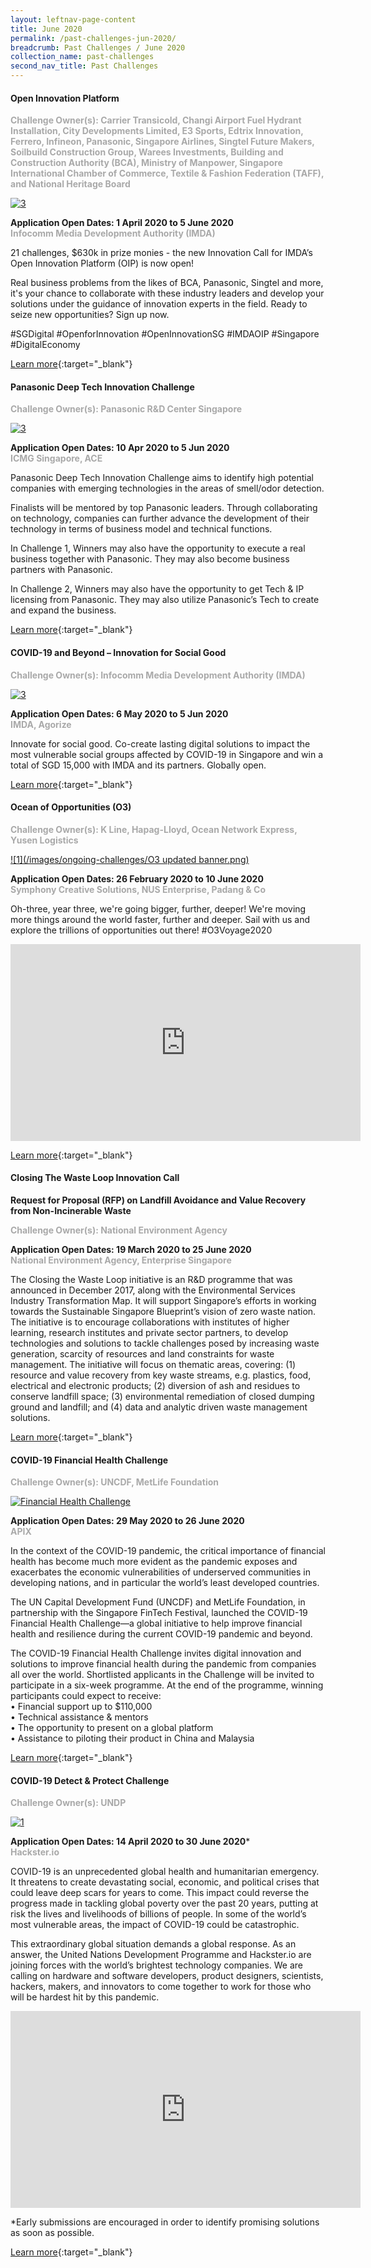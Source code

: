 ```yaml
---
layout: leftnav-page-content
title: June 2020
permalink: /past-challenges-jun-2020/
breadcrumb: Past Challenges / June 2020
collection_name: past-challenges
second_nav_title: Past Challenges
---
```

#### Open Innovation Platform

<font color="#a9a9a9"><b>Challenge Owner(s): Carrier Transicold, Changi Airport Fuel Hydrant Installation, City Developments Limited, E3 Sports, Edtrix Innovation, Ferrero, Infineon, Panasonic, Singapore Airlines, Singtel Future Makers, Soilbuild Construction Group, Warees Investments, Building and Construction Authority (BCA), Ministry of Manpower, Singapore International Chamber of Commerce, Textile & Fashion Federation (TAFF), and National Heritage Board</b></font>

[![3](/images/ongoing-challenges/call6_open_main_v2.png)](https://www.openinnovation.sg/about)

**Application Open Dates: 1 April 2020 to 5 June 2020**<br>
<font color=" #a9a9a9"><b>Infocomm Media Development Authority (IMDA)</b></font>

21 challenges, $630k in prize monies - the new Innovation Call for IMDA’s Open Innovation Platform (OIP) is now open!

Real business problems from the likes of BCA, Panasonic, Singtel and more, it's your chance to collaborate with these industry leaders and develop your solutions under the guidance of innovation experts in the field. Ready to seize new opportunities? Sign up now. 

#SGDigital #OpenforInnovation #OpenInnovationSG #IMDAOIP #Singapore #DigitalEconomy

[Learn more](https://www.openinnovation.sg/about){:target="_blank"}


#### Panasonic Deep Tech Innovation Challenge

<font color="#a9a9a9"><b>Challenge Owner(s): Panasonic R&D Center Singapore</b></font>

[![3](/images/ongoing-challenges/ICMG-Panasonic2020.jpg)](https://www.panasonic-dtic.com/)

**Application Open Dates: 10 Apr 2020 to 5 Jun 2020**<br>
<font color=" #a9a9a9"><b>ICMG Singapore, ACE</b></font>

Panasonic Deep Tech Innovation Challenge aims to identify high potential companies with emerging technologies in the areas of smell/odor detection.
 
Finalists will be mentored by top Panasonic leaders. Through collaborating on technology, companies can further advance the development of their technology in terms of business model and technical functions.
 
In Challenge 1, Winners may also have the opportunity to execute a real business together with Panasonic. They may also become business partners with Panasonic.
 
In Challenge 2, Winners may also have the opportunity to get Tech & IP licensing from Panasonic. They may also utilize Panasonic’s Tech to create and expand the business.

[Learn more](https://www.panasonic-dtic.com/){:target="_blank"}


#### COVID-19 and Beyond – Innovation for Social Good

<font color="#a9a9a9"><b>Challenge Owner(s): Infocomm Media Development Authority (IMDA)</b></font>

[![3](/images/ongoing-challenges/main_banner_oip_desktop[5779].png)](https://covid.openinnovation.sg/en/challenges/beyond-covid-19)

**Application Open Dates: 6 May 2020 to 5 Jun 2020**<br>
<font color=" #a9a9a9"><b>IMDA, Agorize</b></font>

Innovate for social good. Co-create lasting digital solutions to impact the most vulnerable social groups affected by COVID-19 in Singapore and win a total of SGD 15,000 with IMDA and its partners. Globally open.

[Learn more](https://covid.openinnovation.sg/en/challenges/beyond-covid-19){:target="_blank"}

#### Ocean of Opportunities (O3)<br>

<font color="#a9a9a9"><b>Challenge Owner(s): K Line, Hapag-Lloyd, Ocean Network Express, Yusen Logistics</b></font>

[![1](/images/ongoing-challenges/O3 updated banner.png)](http://www.ooo.sg)

**Application Open Dates: 26 February 2020 to 10 June 2020**<br>
<font color="#a9a9a9"><b>Symphony Creative Solutions, NUS Enterprise, Padang & Co</b></font>

Oh-three, year three, we're going bigger, further, deeper! We're moving more things around the world faster, further and deeper. Sail with us and explore the trillions of opportunities out there! 
#O3Voyage2020

<div class="bp-youtube">
  <iframe width="560" height="315" src="https://www.youtube.com/embed/PJ4mutGAxds" frameborder="0" allow="accelerometer; autoplay; encrypted-media; gyroscope; picture-in-picture" allowfullscreen></iframe>
</div>

[Learn more](http://www.ooo.sg){:target="_blank"}


#### Closing The Waste Loop Innovation Call

**Request for Proposal (RFP) on Landfill Avoidance and Value Recovery from Non-Incinerable Waste**<br>

<font color="#a9a9a9"><b>Challenge Owner(s): National Environment Agency</b></font>

**Application Open Dates: 19 March 2020 to 25 June 2020**<br>
<font color=" #a9a9a9"><b>National Environment Agency, Enterprise Singapore</b></font>

The Closing the Waste Loop initiative is an R&D programme that was announced in December 2017, along with the Environmental Services Industry Transformation Map. It will support Singapore’s efforts in working towards the Sustainable Singapore Blueprint’s vision of zero waste nation. The initiative is to encourage collaborations with institutes of higher learning, research institutes and private sector partners, to develop technologies and solutions to tackle challenges posed by increasing waste generation, scarcity of resources and land constraints for waste management. The initiative will focus on thematic areas, covering: (1) resource and value recovery from key waste streams, e.g. plastics, food, electrical and electronic products; (2) diversion of ash and residues to conserve landfill space; (3) environmental remediation of closed dumping ground and landfill; and (4) data and analytic driven waste management solutions.

[Learn more](https://www.nea.gov.sg/programmes-grants/grants-and-awards/closing-the-waste-loop-initiative){:target="_blank"}

#### COVID-19 Financial Health Challenge 

<font color="#a9a9a9"><b>Challenge Owner(s): UNCDF, MetLife Foundation</b></font>

[![Financial Health Challenge](/images/ongoing-challenges/Financial-Health-Challenge.png)](https://hackathon.apixplatform.com/financialhealthchallenge/landing)

**Application Open Dates: 29 May 2020 to 26 June 2020**<br>
<font color=" #a9a9a9"><b>APIX</b></font>

In the context of the COVID-19 pandemic, the critical importance of financial health has become much more evident as the pandemic exposes and exacerbates the economic vulnerabilities of underserved communities in developing nations, and in particular the world’s least developed countries. 

The UN Capital Development Fund (UNCDF) and MetLife Foundation, in partnership with the Singapore FinTech Festival, launched the COVID-19 Financial Health Challenge—a global initiative to help improve financial health and resilience during the current COVID-19 pandemic and beyond.

The COVID-19 Financial Health Challenge invites digital innovation and solutions to improve financial health during the pandemic from companies all over the world. Shortlisted applicants in the Challenge will be invited to participate in a six-week programme. At the end of the programme, winning participants could expect to receive:<br>
•	Financial support up to $110,000<br>
•	Technical assistance & mentors <br>
•	The opportunity to present on a global platform <br>
•	Assistance to piloting their product in China and Malaysia <br>

[Learn more](https://hackathon.apixplatform.com/financialhealthchallenge/landing){:target="_blank"}

#### COVID-19 Detect & Protect Challenge

<font color="#a9a9a9"><b>Challenge Owner(s): UNDP</b></font>

[![1](/images/ongoing-challenges/Covid19-Detect-&-Protect-Innovation-Challenge.jpg)](https://www.covid19detectprotect.org)


**Application Open Dates: 14 April 2020 to 30 June 2020***<br>
<font color=" #a9a9a9"><b>Hackster.io</b></font>

COVID-19 is an unprecedented global health and humanitarian emergency. It threatens to create devastating social, economic, and political crises that could leave deep scars for years to come. This impact could reverse the progress made in tackling global poverty over the past 20 years, putting at risk the lives and livelihoods of billions of people. In some of the world’s most vulnerable areas, the impact of COVID-19 could be catastrophic.
 
This extraordinary global situation demands a global response. As an answer, the United Nations Development Programme and Hackster.io are joining forces with the world’s brightest technology companies. We are calling on hardware and software developers, product designers, scientists, hackers, makers, and innovators to come together to work for those who will be hardest hit by this pandemic.

<div class="bp-youtube">
  <iframe width="560" height="315" src="https://www.youtube.com/embed/vqBm2d-VUns" frameborder="0" allow="accelerometer; autoplay; encrypted-media; gyroscope; picture-in-picture" allowfullscreen></iframe>
</div>

*Early submissions are encouraged in order to identify promising solutions as soon as possible. 

[Learn more](https://www.covid19detectprotect.org){:target="_blank"}

